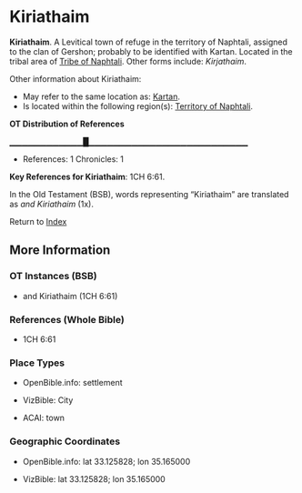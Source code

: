 # Kiriathaim
**Kiriathaim**. 
A Levitical town of refuge in the territory of Naphtali, assigned to the clan of Gershon; probably to be identified with Kartan. 
Located in the tribal area of [Tribe of Naphtali](../../../groups/md/acai/Naphtali.md). 
Other forms include: 
*Kirjathaim*. 




Other information about Kiriathaim:


* May refer to the same location as: 
[Kartan](Kartan.md). 
* Is located within the following region(s): 
[Territory of Naphtali](TerritoryOfNaphtali.md). 


**OT Distribution of References**

▁▁▁▁▁▁▁▁▁▁▁▁█▁▁▁▁▁▁▁▁▁▁▁▁▁▁▁▁▁▁▁▁▁▁▁▁▁▁
* References: 1 Chronicles: 1



**Key References for Kiriathaim**: 
1CH 6:61. 


In the Old Testament (BSB), words representing “Kiriathaim” are translated as 
*and Kiriathaim* (1x). 




Return to [Index](00-Index.md)

## More Information

### OT Instances (BSB)

* and Kiriathaim (1CH 6:61)



### References (Whole Bible)

* 1CH 6:61


### Place Types

* OpenBible.info: settlement

* VizBible: City

* ACAI: town



### Geographic Coordinates

* OpenBible.info: lat 33.125828; lon 35.165000

* VizBible: lat 33.125828; lon 35.165000




